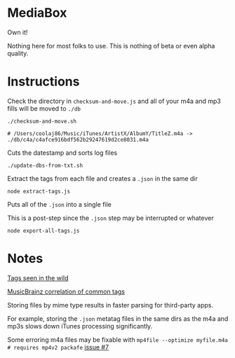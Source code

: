 MediaBox
====

Own it!

Nothing here for most folks to use. This is nothing of beta or even alpha quality.

Instructions
====

Check the directory in `checksum-and-move.js` and all of your m4a and mp3 fills will be moved to `./db`

    ./checksum-and-move.sh

    # /Users/coolaj86/Music/iTunes/ArtistX/AlbumY/TitleZ.m4a -> ./db/c4a/c4afce916bdf562b29247619d2ce8031.m4a

Cuts the datestamp and sorts log files

    ./update-dbs-from-txt.sh

Extract the tags from each file and creates a `.json` in the same dir

    node extract-tags.js

Puts all of the `.json` into a single file

This is a post-step since the `.json` step may be interrupted or whatever

    node export-all-tags.js

Notes
====

[Tags seen in the wild](https://gist.github.com/965870)

[MusicBrainz correlation of common tags](http://musicbrainz.org/doc/MusicBrainz_Tag)

Storing files by mime type results in faster parsing for third-party apps.

For example, storing the `.json` metatag files in the same dirs as the m4a and mp3s slows down iTunes processing significantly.

Some erroring m4a files may be fixable with `mp4file --optimize myfile.m4a # requires mp4v2 packafe` [issue #7](https://bitbucket.org/wez/atomicparsley/issue/7/im-getting-an-apar_readx_noseek-read)
